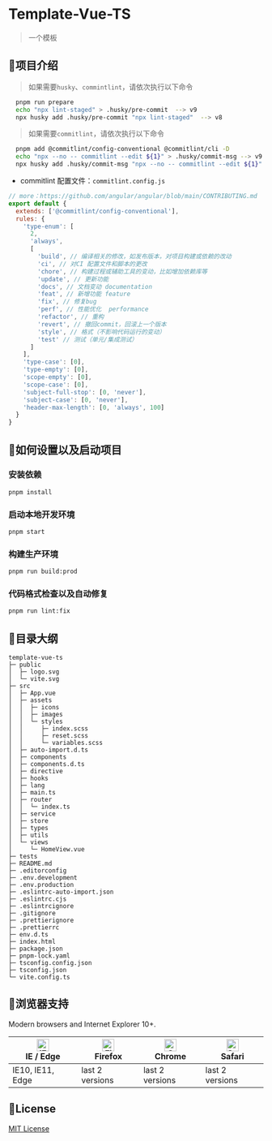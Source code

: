 # Template-Vue-TS

> 一个模板

## 🍔项目介绍

> 如果需要`husky`、`commintlint`，请依次执行以下命令

```bash
  pnpm run prepare
  echo "npx lint-staged" > .husky/pre-commit  --> v9
  npx husky add .husky/pre-commit "npx lint-staged"  --> v8
```

> 如果需要`commitlint`，请依次执行以下命令

```bash
  pnpm add @commitlint/config-conventional @commitlint/cli -D
  echo "npx --no -- commitlint --edit ${1}" > .husky/commit-msg --> v9
  npx husky add .husky/commit-msg "npx --no -- commitlint --edit ${1}" --> v8
```

- commitlint 配置文件：`commitlint.config.js`

```js
// more：https://github.com/angular/angular/blob/main/CONTRIBUTING.md
export default {
  extends: ['@commitlint/config-conventional'],
  rules: {
    'type-enum': [
      2,
      'always',
      [
        'build', // 编译相关的修改，如发布版本，对项目构建或依赖的改动
        'ci', // 对CI 配置文件和脚本的更改
        'chore', // 构建过程或辅助工具的变动，比如增加依赖库等
        'update', // 更新功能
        'docs', // 文档变动 documentation
        'feat', // 新增功能 feature
        'fix', // 修复bug
        'perf', // 性能优化  performance
        'refactor', // 重构
        'revert', // 撤回commit，回滚上一个版本
        'style', // 格式（不影响代码运行的变动）
        'test' // 测试（单元/集成测试）
      ]
    ],
    'type-case': [0],
    'type-empty': [0],
    'scope-empty': [0],
    'scope-case': [0],
    'subject-full-stop': [0, 'never'],
    'subject-case': [0, 'never'],
    'header-max-length': [0, 'always', 100]
  }
}
```

## 🧀如何设置以及启动项目

### 安装依赖

```bash
pnpm install
```

### 启动本地开发环境

```bash
pnpm start
```

### 构建生产环境

```bash
pnpm run build:prod
```

### 代码格式检查以及自动修复

```bash
pnpm run lint:fix
```

## 🍚目录大纲

```
template-vue-ts
├─ public
│  ├─ logo.svg
│  └─ vite.svg
├─ src
│  ├─ App.vue
│  ├─ assets
│  │  ├─ icons
│  │  ├─ images
│  │  └─ styles
│  │     ├─ index.scss
│  │     ├─ reset.scss
│  │     └─ variables.scss
│  ├─ auto-import.d.ts
│  ├─ components
│  ├─ components.d.ts
│  ├─ directive
│  ├─ hooks
│  ├─ lang
│  ├─ main.ts
│  ├─ router
│  │  └─ index.ts
│  ├─ service
│  ├─ store
│  ├─ types
│  ├─ utils
│  └─ views
│     └─ HomeView.vue
├─ tests
├─ README.md
├─ .editorconfig
├─ .env.development
├─ .env.production
├─ .eslintrc-auto-import.json
├─ .eslintrc.cjs
├─ .eslintrcignore
├─ .gitignore
├─ .prettierignore
├─ .prettierrc
├─ env.d.ts
├─ index.html
├─ package.json
├─ pnpm-lock.yaml
├─ tsconfig.config.json
├─ tsconfig.json
└─ vite.config.ts

```

## 🚀浏览器支持

Modern browsers and Internet Explorer 10+.

| [<img src="https://raw.githubusercontent.com/alrra/browser-logos/master/src/edge/edge_48x48.png" alt="IE / Edge" width="24px" height="24px" />](http://godban.github.io/browsers-support-badges/)</br>IE / Edge | [<img src="https://raw.githubusercontent.com/alrra/browser-logos/master/src/firefox/firefox_48x48.png" alt="Firefox" width="24px" height="24px" />](http://godban.github.io/browsers-support-badges/)</br>Firefox | [<img src="https://raw.githubusercontent.com/alrra/browser-logos/master/src/chrome/chrome_48x48.png" alt="Chrome" width="24px" height="24px" />](http://godban.github.io/browsers-support-badges/)</br>Chrome | [<img src="https://raw.githubusercontent.com/alrra/browser-logos/master/src/safari/safari_48x48.png" alt="Safari" width="24px" height="24px" />](http://godban.github.io/browsers-support-badges/)</br>Safari |
| --------------------------------------------------------------------------------------------------------------------------------------------------------------------------------------------------------------- | ----------------------------------------------------------------------------------------------------------------------------------------------------------------------------------------------------------------- | ------------------------------------------------------------------------------------------------------------------------------------------------------------------------------------------------------------- | ------------------------------------------------------------------------------------------------------------------------------------------------------------------------------------------------------------- |
| IE10, IE11, Edge                                                                                                                                                                                                | last 2 versions                                                                                                                                                                                                   | last 2 versions                                                                                                                                                                                               | last 2 versions                                                                                                                                                                                               |

## 🍟License

[MIT License](https://github.com/Armour/vue-typescript-admin-template/blob/master/LICENSE)
